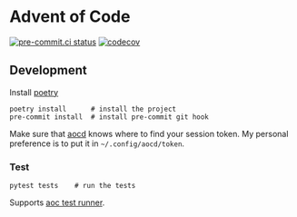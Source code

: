 # Advent of Code

[![pre-commit.ci status](https://results.pre-commit.ci/badge/github/cj81499/advent-of-code/main.svg)](https://results.pre-commit.ci/latest/github/cj81499/advent-of-code/main)
[![codecov](https://codecov.io/gh/cj81499/advent-of-code/branch/main/graph/badge.svg?token=C8KWW9KG6Q)](https://codecov.io/gh/cj81499/advent-of-code)

## Development

Install [poetry](https://python-poetry.org/docs/#installation)

```shell
poetry install      # install the project
pre-commit install  # install pre-commit git hook
```

Make sure that [aocd](https://github.com/wimglenn/advent-of-code-data) knows where to find your session token.
My personal preference is to put it in `~/.config/aocd/token`.

### Test

```shell
pytest tests    # run the tests
```

Supports [aoc test runner](https://github.com/wimglenn/advent-of-code-data#verify-your-code-against-multiple-different-inputs).
